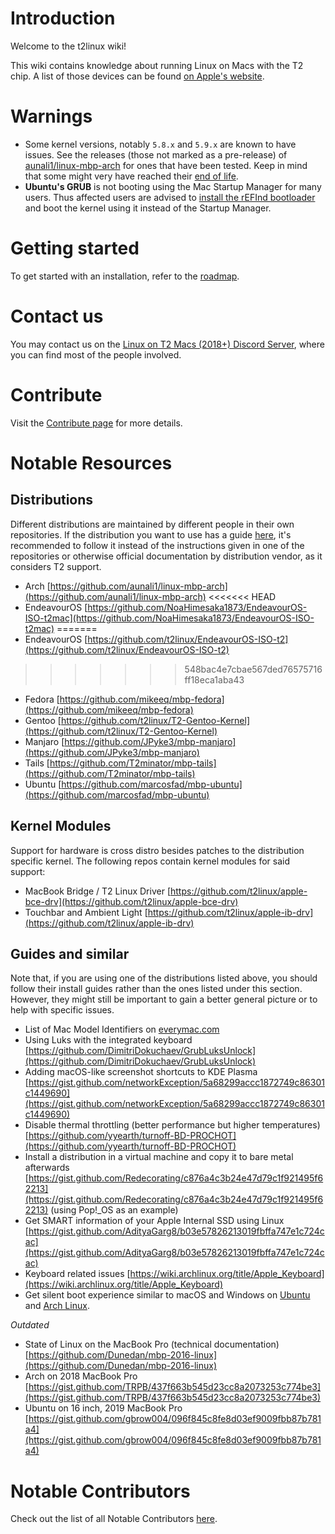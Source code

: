 # Introduction

Welcome to the t2linux wiki!

This wiki contains knowledge about running Linux on Macs with the T2 chip.
A list of those devices can be found [on Apple's website](https://support.apple.com/en-us/HT208862).

# Warnings

- Some kernel versions, notably `5.8.x` and `5.9.x` are known to have issues. See the releases (those not marked as a pre-release) of [aunali1/linux-mbp-arch](https://github.com/aunali1/linux-mbp-arch/releases) for ones that have been tested. Keep in mind that some might very have reached their [end of life](https://en.wikipedia.org/wiki/Linux_kernel_version_history#Releases_5.x.y).
- **Ubuntu's GRUB** is not booting using the Mac Startup Manager for many users. Thus affected users are advised to [install the rEFInd bootloader](https://wiki.t2linux.org/guides/refind/) and boot the kernel using it instead of the Startup Manager.

# Getting started

To get started with an installation, refer to the [roadmap](https://wiki.t2linux.org/roadmap).

# Contact us

You may contact us on the [Linux on T2 Macs (2018+) Discord Server](https://discord.com/invite/68MRhQu), where you can find most of the people involved.

# Contribute

Visit the [Contribute page](https://wiki.t2linux.org/contribute/) for more details.

# Notable Resources

## Distributions

Different distributions are maintained by different people in their own repositories.
If the distribution you want to use has a guide [here](https://wiki.t2linux.org/distributions/overview/), it's recommended to follow it instead of the instructions given in one of the repositories or otherwise official documentation by distribution vendor, as it considers T2 support.

- Arch [https://github.com/aunali1/linux-mbp-arch](https://github.com/aunali1/linux-mbp-arch)
<<<<<<< HEAD
- EndeavourOS [https://github.com/NoaHimesaka1873/EndeavourOS-ISO-t2mac](https://github.com/NoaHimesaka1873/EndeavourOS-ISO-t2mac)
=======
- EndeavourOS [https://github.com/t2linux/EndeavourOS-ISO-t2](https://github.com/t2linux/EndeavourOS-ISO-t2)
>>>>>>> 548bac4e7cbae567ded76575716ff18eca1aba43
- Fedora [https://github.com/mikeeq/mbp-fedora](https://github.com/mikeeq/mbp-fedora)
- Gentoo [https://github.com/t2linux/T2-Gentoo-Kernel](https://github.com/t2linux/T2-Gentoo-Kernel)
- Manjaro [https://github.com/JPyke3/mbp-manjaro](https://github.com/JPyke3/mbp-manjaro)
- Tails [https://github.com/T2minator/mbp-tails](https://github.com/T2minator/mbp-tails)
- Ubuntu [https://github.com/marcosfad/mbp-ubuntu](https://github.com/marcosfad/mbp-ubuntu)

## Kernel Modules

Support for hardware is cross distro besides patches to the distribution specific kernel.
The following repos contain kernel modules for said support:

- MacBook Bridge / T2 Linux Driver [https://github.com/t2linux/apple-bce-drv](https://github.com/t2linux/apple-bce-drv)
- Touchbar and Ambient Light [https://github.com/t2linux/apple-ib-drv](https://github.com/t2linux/apple-ib-drv)

## Guides and similar

Note that, if you are using one of the distributions listed above, you should follow their install guides rather than the ones listed under this section. However, they might still be important to gain a better general picture or to help with specific issues.

- List of Mac Model Identifiers on [everymac.com](https://everymac.com/systems/by_capability/mac-specs-by-machine-model-machine-id.html)
- Using Luks with the integrated keyboard [https://github.com/DimitriDokuchaev/GrubLuksUnlock](https://github.com/DimitriDokuchaev/GrubLuksUnlock)
- Adding macOS-like screenshot shortcuts to KDE Plasma [https://gist.github.com/networkException/5a68299accc1872749c86301c1449690](https://gist.github.com/networkException/5a68299accc1872749c86301c1449690)
- Disable thermal throttling (better performance but higher temperatures) [https://github.com/yyearth/turnoff-BD-PROCHOT](https://github.com/yyearth/turnoff-BD-PROCHOT)
- Install a distribution in a virtual machine and copy it to bare metal afterwards [https://gist.github.com/Redecorating/c876a4c3b24e47d79c1f921495f62213](https://gist.github.com/Redecorating/c876a4c3b24e47d79c1f921495f62213) (using Pop!_OS as an example)
- Get SMART information of your Apple Internal SSD using Linux [https://gist.github.com/AdityaGarg8/b03e57826213019fbffa747e1c724cac](https://gist.github.com/AdityaGarg8/b03e57826213019fbffa747e1c724cac)
- Keyboard related issues [https://wiki.archlinux.org/title/Apple_Keyboard](https://wiki.archlinux.org/title/Apple_Keyboard)
- Get silent boot experience similar to macOS and Windows on [Ubuntu](https://gist.github.com/AdityaGarg8/a39063f0d8c39572f03f55cbe02f9beb) and [Arch Linux](https://wiki.archlinux.org/title/silent_boot).

*Outdated*

- State of Linux on the MacBook Pro (technical documentation) [https://github.com/Dunedan/mbp-2016-linux](https://github.com/Dunedan/mbp-2016-linux)
- Arch on 2018 MacBook Pro [https://gist.github.com/TRPB/437f663b545d23cc8a2073253c774be3](https://gist.github.com/TRPB/437f663b545d23cc8a2073253c774be3)
- Ubuntu on 16 inch, 2019 MacBook Pro [https://gist.github.com/gbrow004/096f845c8fe8d03ef9009fbb87b781a4](https://gist.github.com/gbrow004/096f845c8fe8d03ef9009fbb87b781a4)

# Notable Contributors

Check out the list of all Notable Contributors [here](https://wiki.t2linux.org/notable-contributors).
